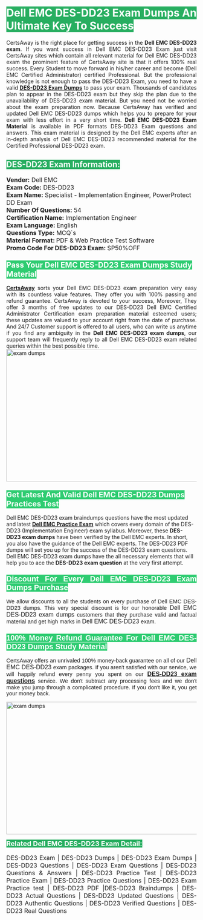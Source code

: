 <h1><span style="color:#ffffff"><strong><span style="background-color:#27ae60">Dell EMC DES-DD23 Exam Dumps An Ultimate Key To Success</span></strong></span></h1> <div style="text-align:justify">CertsAway is the right place for getting success in the <strong>Dell EMC DES-DD23 exam</strong>. If you want success in Dell EMC DES-DD23 Exam just visit CertsAway sites which contain all relevant material for Dell EMC DES-DD23 exam the prominent feature of CertsAway site is that it offers 100% real success. Every Student to move forward in his/her career and become (Dell EMC Certified Administrator) certified Professional. But the professional knowledge is not enough to pass the DES-DD23 Exam, you need to have a valid <a href="https://www.certsaway.com/dell-emc/des-dd23-exam-dumps"><strong>DES-DD23 Exam Dumps</strong></a> to pass your exam. Thousands of candidates plan to appear in the DES-DD23 exam but they skip the plan due to the unavailability of DES-DD23 exam material. But you need not be worried about the exam preparation now. Because CertsAway has verified and updated Dell EMC DES-DD23 dumps which helps you to prepare for your exam with less effort in a very short time. <strong>Dell EMC DES-DD23 Exam Material</strong> is available in PDF formats DES-DD23 Exam questions and answers. This exam material is designed by the Dell EMC experts after an in-depth analysis of Dell EMC DES-DD23 recommended material for the Certified Professional DES-DD23 exam.</div> <h2 style="text-align:justify"><span style="color:#ffffff"><span style="background-color:#27ae60">DES-DD23 Exam Information:</span></span></h2> <p><span style="font-size:16px"><strong>Vender:</strong> Dell EMC<br /> <strong>Exam Code:</strong> DES-DD23<br /> <strong>Exam Name:</strong> Specialist - Implementation Engineer, PowerProtect DD Exam<br /> <strong>Number Of Questions:</strong> 54<br /> <strong>Certification Name: </strong>Implementation Engineer<br /> <strong>Exam Language: </strong>English<br /> <strong>Questions Type:</strong> MCQ`s<br /> <strong>Material Format: </strong>PDF & Web Practice Test Software<br /> <strong>Promo Code For DES-DD23 Exam: </strong>SP50%OFF</span></p> <h3><span style="font-size:20px"><span style="color:#ffffff"><strong><span style="background-color:#2ecc71">Pass Your Dell EMC DES-DD23 Exam Dumps Study Material</span></strong></span></span></h3> <div style="text-align:justify"><a href=" https://www.certsaway.com/"><strong>CertsAway</strong></a> sorts your Dell EMC DES-DD23 exam preparation very easy with its countless value features. They offer you with 100% passing and refund guarantee. CertsAway is devoted to your success, Moreover, They offer 3 months of free updates to our DES-DD23 Dell EMC Certified Administrator Certification exam preparation material esteemed users; these updates are valued to your account right from the date of purchase. And 24/7 Customer support is offered to all users, who can write us anytime if you find any ambiguity in the <strong>Dell EMC DES-DD23 exam dumps</strong>, our support team will frequently reply to all Dell EMC DES-DD23 exam related queries within the best possible time.</div> <div style="text-align:justify"> </div> <div style="text-align:justify"><a href="https://www.certsaway.com/dell-emc/des-dd23-exam-dumps" rel="no-follow"><img alt="exam dumps" src="https://www.certcollections.com/uploads/content/certsaway.png" style="height:350px; width:750px" /></a></div> <h3><span style="font-size:20px"><span style="color:#ffffff"><strong><span style="background-color:#2ecc71">Get Latest And Valid Dell EMC DES-DD23 Dumps Practices Test</span></strong></span></span></h3> <p>Dell EMC DES-DD23 exam braindumps questions have the most updated and latest <a href="https://www.certsaway.com/dell-emc-questions"><strong>Dell EMC Practice Exam</strong></a> which covers every domain of the DES-DD23 (Implementation Engineer) exam syllabus. Moreover, these <strong>DES-DD23 exam dumps</strong> have been verified by the Dell EMC experts. In short, you also have the guidance of the Dell EMC experts. The DES-DD23 PDF dumps will set you up for the success of the DES-DD23 exam questions. Dell EMC DES-DD23 exam dumps have the all necessary elements that will help you to ace the <strong>DES-DD23 exam question</strong> at the very first attempt.</p> <h3 style="text-align:justify"><span style="font-size:20px"><span style="color:#ffffff"><strong><span style="font-family:Calibri,sans-serif"><span style="background-color:#2ecc71">Discount For Every </span><span style="background-color:#2ecc71">Dell EMC DES-DD23 Exam</span><span style="background-color:#2ecc71"> Dumps Purchase</span></span></strong></span></span></h3> <div style="text-align:justify"> <p><span style="font-size:11pt"><span style="font-family:Calibri,sans-serif">We allow discounts to all the students on every purchase of Dell EMC DES-DD23 dumps. This very special discount is for our honorable <span style="font-size:12.0pt"><span style="background-color:white">Dell EMC DES-DD23 exam dumps </span></span>customers that they purchase valid and factual material and get high marks in <span style="font-size:12.0pt"><span style="background-color:white">Dell EMC DES-DD23 </span></span>exam. </span></span></p> <h3><span style="font-size:20px"><span style="color:#ffffff"><strong><span style="font-family:Calibri,sans-serif"><span style="background-color:#2ecc71">100% Money Refund Guarantee For </span><span style="background-color:#2ecc71">Dell EMC DES-DD23 Dumps Study Material</span></span></strong></span></span></h3> <p><span style="font-size:11pt"><span style="font-family:Calibri,sans-serif">CertsAway offers an unrivaled 100% money-back guarantee on all of our <span style="font-size:12.0pt"><span style="background-color:white">Dell EMC DES-DD23 </span></span>exam packages. If you aren't satisfied with our service, we will happily refund every penny you spent on our <span style="font-size:12.0pt"><span style="background-color:white"><a href="https://www.certsaway.com/dell-emc/des-dd23-exam-dumps"><strong>DES-DD23 exam questions</strong></a> </span></span>service. We don't subtract any processing fees and we don't make you jump through a complicated procedure. If you don't like it, you get your money back.</span></span></p> <p><a href="https://www.certsaway.com/dell-emc/des-dd23-exam-dumps" rel="no-follow"><img alt="exam dumps" src="https://www.certcollections.com/uploads/content/certsaway_(2)2.png" style="height:350px; width:750px" /></a></p> <p><span style="color:#ffffff"><strong><span style="font-size:18px"><span style="background-color:#27ae60">Related Dell EMC DES-DD23 Exam Detail:</span></span></strong></span><br /> <br /> <span style="font-size:16px">DES-DD23 Exam | DES-DD23 Dumps | DES-DD23 Exam Dumps | DES-DD23 Questions | DES-DD23 Exam Questions | DES-DD23 Questions & Answers | DES-DD23 Practice Test | DES-DD23 Practice Exam | DES-DD23 Practice Questions | DES-DD23 Exam Practice test | DES-DD23 PDF |DES-DD23 Braindumps | DES-DD23 Actual Questions | DES-DD23 Updated Questions | DES-DD23 Authentic Questions | DES-DD23 Verified Questions | DES-DD23 Real Questions</span></p> </div>
